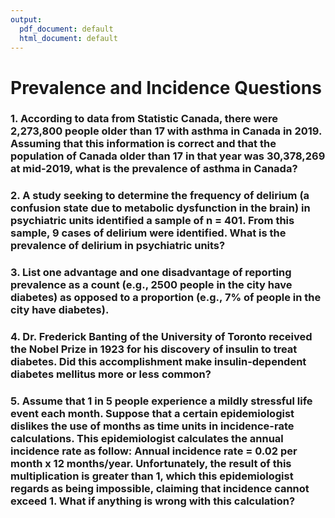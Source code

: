 ```yaml
---
output:
  pdf_document: default
  html_document: default
---
```

# Prevalence and Incidence Questions

### 1. According to data from Statistic Canada, there were 2,273,800 people older than 17 with asthma in Canada in 2019. Assuming that this information is correct and that the population of Canada older than 17 in that year was 30,378,269 at mid-2019, what is the prevalence of asthma in Canada?

### 2. A study seeking to determine the frequency of delirium (a confusion state due to metabolic dysfunction in the brain) in psychiatric units identified a sample of n = 401. From this sample, 9 cases of delirium were identified. What is the prevalence of delirium in psychiatric units?

### 3. List one advantage and one disadvantage of reporting prevalence as a count (e.g., 2500 people in the city have diabetes) as opposed to a proportion (e.g., 7% of people in the city have diabetes).

### 4. Dr. Frederick Banting of the University of Toronto received the Nobel Prize in 1923 for his discovery of insulin to treat diabetes. Did this accomplishment make insulin-dependent diabetes mellitus more or less common?

### 5. Assume that 1 in 5 people experience a mildly stressful life event each month. Suppose that a certain epidemiologist dislikes the use of months as time units in incidence-rate calculations. This epidemiologist calculates the annual incidence rate as follow: Annual incidence rate = 0.02 per month x 12 months/year. Unfortunately, the result of this multiplication is greater than 1, which this epidemiologist regards as being impossible, claiming that incidence cannot exceed 1. What if anything is wrong with this calculation?
